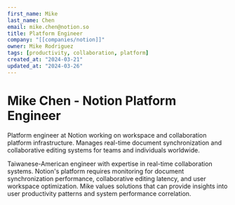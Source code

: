 ```yaml
---
first_name: Mike
last_name: Chen
email: mike.chen@notion.so
title: Platform Engineer
company: "[[companies/notion]]"
owner: Mike Rodriguez
tags: [productivity, collaboration, platform]
created_at: "2024-03-21"
updated_at: "2024-03-26"
---
```


# Mike Chen - Notion Platform Engineer

Platform engineer at Notion working on workspace and collaboration platform infrastructure. Manages real-time document synchronization and collaborative editing systems for teams and individuals worldwide.

Taiwanese-American engineer with expertise in real-time collaboration systems. Notion's platform requires monitoring for document synchronization performance, collaborative editing latency, and user workspace optimization. Mike values solutions that can provide insights into user productivity patterns and system performance correlation.